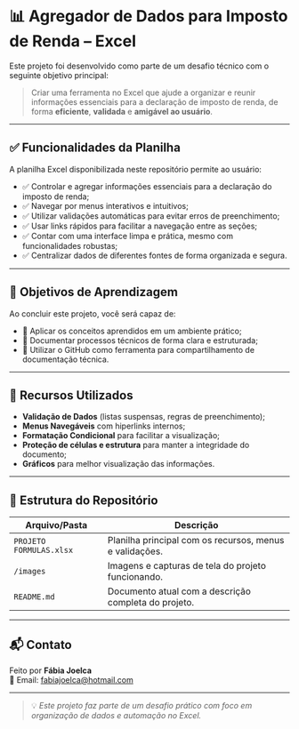 # 📊 Agregador de Dados para Imposto de Renda – Excel

Este projeto foi desenvolvido como parte de um desafio técnico com o seguinte objetivo principal:

> Criar uma ferramenta no Excel que ajude a organizar e reunir informações essenciais para a declaração de imposto de renda, de forma **eficiente**, **validada** e **amigável ao usuário**.

---

## ✅ Funcionalidades da Planilha

A planilha Excel disponibilizada neste repositório permite ao usuário:

- ✅ Controlar e agregar informações essenciais para a declaração do imposto de renda;
- ✅ Navegar por menus interativos e intuitivos;
- ✅ Utilizar validações automáticas para evitar erros de preenchimento;
- ✅ Usar links rápidos para facilitar a navegação entre as seções;
- ✅ Contar com uma interface limpa e prática, mesmo com funcionalidades robustas;
- ✅ Centralizar dados de diferentes fontes de forma organizada e segura.

---

## 🎯 Objetivos de Aprendizagem

Ao concluir este projeto, você será capaz de:

- 📌 Aplicar os conceitos aprendidos em um ambiente prático;
- 📌 Documentar processos técnicos de forma clara e estruturada;
- 📌 Utilizar o GitHub como ferramenta para compartilhamento de documentação técnica.

---

## 🧰 Recursos Utilizados

- **Validação de Dados** (listas suspensas, regras de preenchimento);
- **Menus Navegáveis** com hiperlinks internos;
- **Formatação Condicional** para facilitar a visualização;
- **Proteção de células e estrutura** para manter a integridade do documento;
- **Gráficos** para melhor visualização das informações.

---

## 📁 Estrutura do Repositório

| Arquivo/Pasta      | Descrição                                                   |
|--------------------|-------------------------------------------------------------|
| `PROJETO FORMULAS.xlsx` | Planilha principal com os recursos, menus e validações.     |
| `/images`          | Imagens e capturas de tela do projeto funcionando.          |
| `README.md`        | Documento atual com a descrição completa do projeto.        |

---

## 📬 Contato

Feito por **Fábia Joelca**  
📧 Email: [fabiajoelca@hotmail.com](mailto:fabiajoelca@hotmail.com)

---

> 💡 *Este projeto faz parte de um desafio prático com foco em organização de dados e automação no Excel.*
